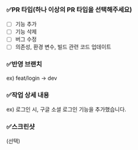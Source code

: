 ### ✅PR 타입(하나 이상의 PR 타입을 선택해주세요)
- [ ] 기능 추가
- [ ] 기능 삭제
- [ ] 버그 수정
- [ ] 의존성, 환경 변수, 빌드 관련 코드 업데이트

### ✅반영 브랜치
ex) feat/login -> dev

### ✅작업 상세 내용
ex) 로그인 시, 구글 소셜 로그인 기능을 추가했습니다.

### ✅스크린샷
(선택)
